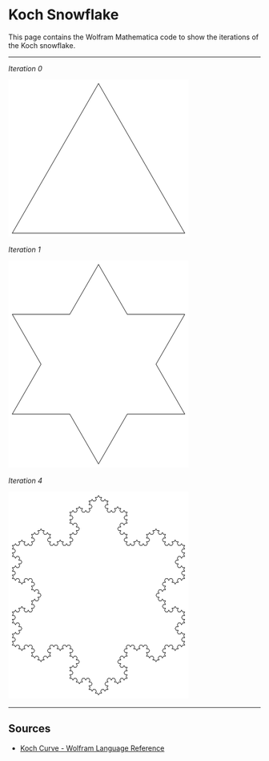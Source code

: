 # Koch Snowflake

This page contains the Wolfram Mathematica code to show the iterations of the Koch snowflake.

---

*Iteration 0*

![](koch_snowflake_1.png)

*Iteration 1*

![](koch_snowflake_2.png)

*Iteration 4*

![](koch_snowflake_3.png)

---

## Sources

- [Koch Curve - Wolfram Language Reference](https://wolfram.com/xid/0mlj65sra07i-pd44os)
